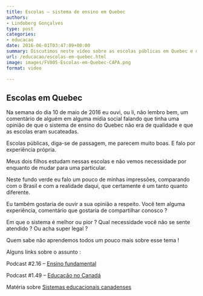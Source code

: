 ```yaml
---
title: Escolas – sistema de ensino em Quebec
authors:
- Lindoberg Gonçalves
type: post
categories:
- educacao
date: 2016-06-01T03:47:09+00:00
summary: Discutimos neste vídeo sobre as escolas públicas em Quebec e da qualidade do ensino por aqui. Ele é bom ou ruim ? Ou simplesmente diferente ?
url: /educacao/escolas-em-quebec.html
image: images/FV005-Escolas-em-Quebec-CAPA.png
format: video

---
```

## Escolas em Quebec

Na semana do dia 10 de maio de 2016 eu ouvi, ou li, não lembro bem, um comentário de alguém em alguma mídia social falando que tinha uma opinião de que o sistema de ensino do Quebec não era de qualidade e que as escolas eram sucateadas.

Escolas públicas, diga-se de passagem, me parecem muito boas. E falo por experiência própria.

Meus dois filhos estudam nessas escolas e não vemos necessidade por enquanto de mudar para uma particular.

Neste fundo verde eu falo um pouco de minhas impressões, comparando com o Brasil e com a realidade daqui, que certamente é um tanto quanto diferente.

Eu também gostaria de ouvir a sua opinião a respeito. Você tem alguma experiência, comentário que gostaria de compartilhar conosco ?

Em que o sistema é melhor ou pior ?
Qual necessidade você não se sente atendido ? Ou acha super legal ?

Quem sabe não aprendemos todos um pouco mais sobre esse tema !

Alguns links sobre o assunto :

Podcast #2.16 &#8211; [Ensino fundamental][1]

Podcast #1.49 &#8211; [Educação no Canadá][2]

Matéria sobre [Sistemas educacionais canadenses][3]

 [1]: http://www.canadaagora.com/podeixar/educacao-no-canada-ensino-fundamental.html
 [2]: http://www.canadaagora.com/podeixar/educacao-no-canada.html
 [3]: http://www.canadaagora.com/japa/sistemas-educacionais-canadenses.html